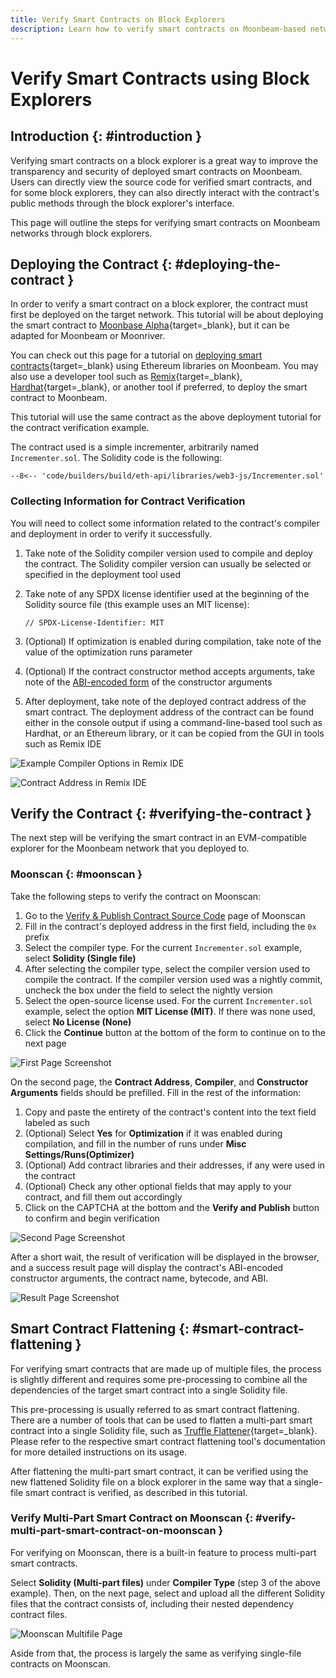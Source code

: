 ```yaml
---
title: Verify Smart Contracts on Block Explorers
description: Learn how to verify smart contracts on Moonbeam-based networks using one of the available block explorers, such as Moonscan. 
---
```


# Verify Smart Contracts using Block Explorers

## Introduction {: #introduction }

Verifying smart contracts on a block explorer is a great way to improve the transparency and security of deployed smart contracts on Moonbeam. Users can directly view the source code for verified smart contracts, and for some block explorers, they can also directly interact with the contract's public methods through the block explorer's interface.

This page will outline the steps for verifying smart contracts on Moonbeam networks through block explorers.

## Deploying the Contract {: #deploying-the-contract }

In order to verify a smart contract on a block explorer, the contract must first be deployed on the target network. This tutorial will be about deploying the smart contract to [Moonbase Alpha](/builders/get-started/networks/moonbase/){target=_blank}, but it can be adapted for Moonbeam or Moonriver.

You can check out this page for a tutorial on [deploying smart contracts](/builders/build/eth-api/libraries/){target=_blank} using Ethereum libraries on Moonbeam. You may also use a developer tool such as [Remix](/builders/build/eth-api/dev-env/remix/#deploying-a-contract-to-moonbeam-using-remix){target=_blank}, [Hardhat](/builders/build/eth-api/dev-env/hardhat/){target=_blank}, or another tool if preferred, to deploy the smart contract to Moonbeam.

This tutorial will use the same contract as the above deployment tutorial for the contract verification example.

The contract used is a simple incrementer, arbitrarily named `Incrementer.sol`. The Solidity code is the following:

```solidity
--8<-- 'code/builders/build/eth-api/libraries/web3-js/Incrementer.sol'
```

### Collecting Information for Contract Verification

You will need to collect some information related to the contract's compiler and deployment in order to verify it successfully.

1. Take note of the Solidity compiler version used to compile and deploy the contract. The Solidity compiler version can usually be selected or specified in the deployment tool used
2. Take note of any SPDX license identifier used at the beginning of the Solidity source file (this example uses an MIT license):

    ```solidity
    // SPDX-License-Identifier: MIT
    ```

3. (Optional) If optimization is enabled during compilation, take note of the value of the optimization runs parameter
4. (Optional) If the contract constructor method accepts arguments, take note of the [ABI-encoded form](https://docs.soliditylang.org/en/develop/abi-spec.html) of the constructor arguments
5. After deployment, take note of the deployed contract address of the smart contract. The deployment address of the contract can be found either in the console output if using a command-line-based tool such as Hardhat, or an Ethereum library, or it can be copied from the GUI in tools such as Remix IDE

![Example Compiler Options in Remix IDE](/images/builders/build/eth-api/verify-contracts/block-explorers/verify-contract-1.png)

![Contract Address in Remix IDE](/images/builders/build/eth-api/verify-contracts/block-explorers/verify-contract-2.png)

## Verify the Contract {: #verifying-the-contract }

The next step will be verifying the smart contract in an EVM-compatible explorer for the Moonbeam network that you deployed to.

### Moonscan {: #moonscan }

Take the following steps to verify the contract on Moonscan:

1. Go to the [Verify & Publish Contract Source Code](https://moonbase.moonscan.io/verifyContract) page of Moonscan
2. Fill in the contract's deployed address in the first field, including the `0x` prefix
3. Select the compiler type. For the current `Incrementer.sol` example, select **Solidity (Single file)**
4. After selecting the compiler type, select the compiler version used to compile the contract. If the compiler version used was a nightly commit, uncheck the box under the field to select the nightly version
5. Select the open-source license used. For the current `Incrementer.sol` example, select the option **MIT License (MIT)**. If there was none used, select **No License (None)**
6. Click the **Continue** button at the bottom of the form to continue on to the next page

![First Page Screenshot](/images/builders/build/eth-api/verify-contracts/block-explorers/verify-contract-3.png)

On the second page, the **Contract Address**, **Compiler**, and **Constructor Arguments** fields should be prefilled. Fill in the rest of the information:

1. Copy and paste the entirety of the contract's content into the text field labeled as such
2. (Optional) Select **Yes** for **Optimization** if it was enabled during compilation, and fill in the number of runs under **Misc Settings/Runs(Optimizer)**
3. (Optional) Add contract libraries and their addresses, if any were used in the contract
4. (Optional) Check any other optional fields that may apply to your contract, and fill them out accordingly
5. Click on the CAPTCHA at the bottom and the **Verify and Publish** button to confirm and begin verification

![Second Page Screenshot](/images/builders/build/eth-api/verify-contracts/block-explorers/verify-contract-4.png)

After a short wait, the result of verification will be displayed in the browser, and a success result page will display the contract's ABI-encoded constructor arguments, the contract name, bytecode, and ABI.

![Result Page Screenshot](/images/builders/build/eth-api/verify-contracts/block-explorers/verify-contract-5.png)

## Smart Contract Flattening {: #smart-contract-flattening }

For verifying smart contracts that are made up of multiple files, the process is slightly different and requires some pre-processing to combine all the dependencies of the target smart contract into a single Solidity file.

This pre-processing is usually referred to as smart contract flattening. There are a number of tools that can be used to flatten a multi-part smart contract into a single Solidity file, such as [Truffle Flattener](https://www.npmjs.com/package/truffle-flattener){target=_blank}. Please refer to the respective smart contract flattening tool's documentation for more detailed instructions on its usage.

After flattening the multi-part smart contract, it can be verified using the new flattened Solidity file on a block explorer in the same way that a single-file smart contract is verified, as described in this tutorial.

### Verify Multi-Part Smart Contract on Moonscan {: #verify-multi-part-smart-contract-on-moonscan }

For verifying on Moonscan, there is a built-in feature to process multi-part smart contracts.

Select **Solidity (Multi-part files)** under **Compiler Type** (step 3 of the above example). Then, on the next page, select and upload all the different Solidity files that the contract consists of, including their nested dependency contract files.

![Moonscan Multifile Page](/images/builders/build/eth-api/verify-contracts/block-explorers/verify-contract-6.png)

Aside from that, the process is largely the same as verifying single-file contracts on Moonscan.
